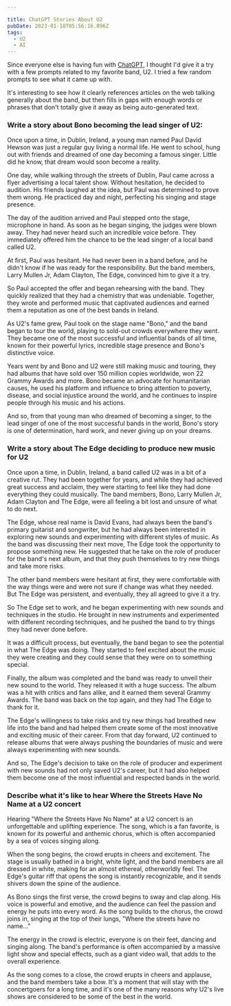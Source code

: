 ```yaml
---

title: ChatGPT Stories About U2
pubDate: 2023-01-18T05:56:16.896Z
tags:
  - U2
  - AI
---
```


Since everyone else is having fun with [ChatGPT](https://chat.openai.com), I thought I'd give it a try with a few prompts related to my favorite band, U2. I tried a few random prompts to see what it came up with.

It's interesting to see how it clearly references articles on the web talking generally about the band, but then fills in gaps with enough words or phrases that don't totally give it away as being auto-generated text.

### Write a story about Bono becoming the lead singer of U2:

Once upon a time, in Dublin, Ireland, a young man named Paul David Hewson was just a regular guy living a normal life. He went to school, hung out with friends and dreamed of one day becoming a famous singer. Little did he know, that dream would soon become a reality.

One day, while walking through the streets of Dublin, Paul came across a flyer advertising a local talent show. Without hesitation, he decided to audition. His friends laughed at the idea, but Paul was determined to prove them wrong. He practiced day and night, perfecting his singing and stage presence.

The day of the audition arrived and Paul stepped onto the stage, microphone in hand. As soon as he began singing, the judges were blown away. They had never heard such an incredible voice before. They immediately offered him the chance to be the lead singer of a local band called U2.

At first, Paul was hesitant. He had never been in a band before, and he didn't know if he was ready for the responsibility. But the band members, Larry Mullen Jr, Adam Clayton, The Edge, convinced him to give it a try.

So Paul accepted the offer and began rehearsing with the band. They quickly realized that they had a chemistry that was undeniable. Together, they wrote and performed music that captivated audiences and earned them a reputation as one of the best bands in Ireland.

As U2's fame grew, Paul took on the stage name "Bono," and the band began to tour the world, playing to sold-out crowds everywhere they went. They became one of the most successful and influential bands of all time, known for their powerful lyrics, incredible stage presence and Bono's distinctive voice.

Years went by and Bono and U2 were still making music and touring, they had albums that have sold over 150 million copies worldwide, won 22 Grammy Awards and more. Bono became an advocate for humanitarian causes, he used his platform and influence to bring attention to poverty, disease, and social injustice around the world, and he continues to inspire people through his music and his actions.

And so, from that young man who dreamed of becoming a singer, to the lead singer of one of the most successful bands in the world, Bono's story is one of determination, hard work, and never giving up on your dreams.

### Write a story about The Edge deciding to produce new music for U2

Once upon a time, in Dublin, Ireland, a band called U2 was in a bit of a creative rut. They had been together for years, and while they had achieved great success and acclaim, they were starting to feel like they had done everything they could musically. The band members, Bono, Larry Mullen Jr, Adam Clayton and The Edge, were all feeling a bit lost and unsure of what to do next.

The Edge, whose real name is David Evans, had always been the band's primary guitarist and songwriter, but he had always been interested in exploring new sounds and experimenting with different styles of music. As the band was discussing their next move, The Edge took the opportunity to propose something new. He suggested that he take on the role of producer for the band's next album, and that they push themselves to try new things and take more risks.

The other band members were hesitant at first, they were comfortable with the way things were and were not sure if change was what they needed. But The Edge was persistent, and eventually, they all agreed to give it a try.

So The Edge set to work, and he began experimenting with new sounds and techniques in the studio. He brought in new instruments and experimented with different recording techniques, and he pushed the band to try things they had never done before.

It was a difficult process, but eventually, the band began to see the potential in what The Edge was doing. They started to feel excited about the music they were creating and they could sense that they were on to something special.

Finally, the album was completed and the band was ready to unveil their new sound to the world. They released it with a huge success. The album was a hit with critics and fans alike, and it earned them several Grammy Awards. The band was back on the top again, and they had The Edge to thank for it.

The Edge's willingness to take risks and try new things had breathed new life into the band and had helped them create some of the most innovative and exciting music of their career. From that day forward, U2 continued to release albums that were always pushing the boundaries of music and were always experimenting with new sounds.

And so, The Edge's decision to take on the role of producer and experiment with new sounds had not only saved U2's career, but it had also helped them become one of the most influential and respected bands in the world.

### Describe what it's like to hear Where the Streets Have No Name at a U2 concert

Hearing "Where the Streets Have No Name" at a U2 concert is an unforgettable and uplifting experience. The song, which is a fan favorite, is known for its powerful and anthemic chorus, which is often accompanied by a sea of voices singing along.

When the song begins, the crowd erupts in cheers and excitement. The stage is usually bathed in a bright, white light, and the band members are all dressed in white, making for an almost ethereal, otherworldly feel. The Edge's guitar riff that opens the song is instantly recognizable, and it sends shivers down the spine of the audience.

As Bono sings the first verse, the crowd begins to sway and clap along. His voice is powerful and emotive, and the audience can feel the passion and energy he puts into every word. As the song builds to the chorus, the crowd joins in, singing at the top of their lungs, "Where the streets have no name..."

The energy in the crowd is electric, everyone is on their feet, dancing and singing along. The band's performance is often accompanied by a massive light show and special effects, such as a giant video wall, that adds to the overall experience.

As the song comes to a close, the crowd erupts in cheers and applause, and the band members take a bow. It's a moment that will stay with the concertgoers for a long time, and it's one of the many reasons why U2's live shows are considered to be some of the best in the world.